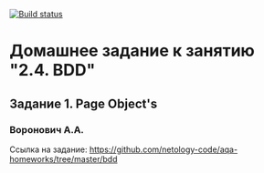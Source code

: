 [![Build status](https://ci.appveyor.com/api/projects/status/md5lrfu7obiiwaam?svg=true)](https://ci.appveyor.com/project/valex182/behaviourdrivendevelopment)

# Домашнее задание к занятию "2.4. BDD"
## Задание 1. Page Object's
### Воронович А.А.

Ссылка на задание: https://github.com/netology-code/aqa-homeworks/tree/master/bdd